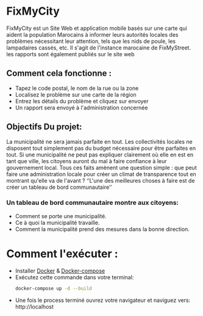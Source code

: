 # FixMyCity

FixMyCity est un Site Web et application mobile basés sur une carte qui aident la population Marocains à informer leurs autorités locales des problèmes nécessitant leur attention, tels que les nids de poule, les lampadaires cassés, etc. Il s'agit de l'instance marocaine de FixMyStreet. les rapports sont également publiés sur le site web
## Comment cela fonctionne :
- Tapez le code postal, le nom de la rue ou la zone
- Localisez le problème sur une carte de la région
- Entrez les détails du problème et cliquez sur envoyer
- Un rapport sera envoyé à l'administration concernée
## Objectifs Du projet:
La municipalité ne sera jamais parfaite en tout. Les collectivités locales ne disposent tout simplement pas du budget nécessaire pour être parfaites en tout. 
Si une municipalité ne peut pas expliquer clairement où elle en est en tant que ville, les citoyens auront du mal à faire confiance à leur gouvernement local. 
Tous ces faits amènent une question simple : que peut faire une administration locale pour créer un climat de transparence tout en montrant qu'elle va de l'avant ?
‘’L'une des meilleures choses à faire est de créer un tableau de bord communautaire’’
### Un tableau de bord communautaire montre aux citoyens:
- Comment se porte une municipalité.
- Ce à quoi la municipalité travaille.
- Comment la municipalité prend des mesures dans la bonne direction.
# Comment l'exécuter :
- Installer [Docker](https://docs.docker.com/engine/install/) & [Docker-compose](https://docs.docker.com/compose/install/)
- Exécutez cette commande dans votre terminal:
  ```sh
  docker-compose up -d --build
  ```
 - Une fois le process terminé ouvrez votre navigateur et naviguez vers: http://localhost
